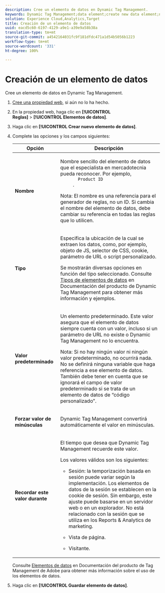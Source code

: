 ```yaml
---
description: Cree un elemento de datos en Dynamic Tag Management.
keywords: Dynamic Tag Management;data element;create new data element;name;type;default value;force lowercase value;remember this value for
solution: Experience Cloud,Analytics,Target
title: Creación de un elemento de datos
uuid: eacd5c60-6197-4129-a9e1-a39e9a58b38a
translation-type: tm+mt
source-git-commit: a4542164031fc9f181dfdc471a1d54b5056b1223
workflow-type: tm+mt
source-wordcount: '331'
ht-degree: 100%

---
```



# Creación de un elemento de datos

Cree un elemento de datos en Dynamic Tag Management.

1. [Cree una propiedad web](/help/implement/other/dtm/t-create-web-property.md), si aún no lo ha hecho.
1. En la propiedad web, haga clic en **[!UICONTROL Reglas]** > **[!UICONTROL Elementos de datos]**.
1. Haga clic en **[!UICONTROL Crear nuevo elemento de datos]**.
1. Complete las opciones y los campos siguientes:

   <table id="choicetable_681F7D5B86534FF0B6DB67E117B8E381"> 
    <thead class="chhead sthead"> 
      <th class="choptionhd"> Opción</th> 
      <th class="chdeschd"> Descripción</th> 
    </thead> 
    <tr class="chrow strow"> 
      <td class="choption"><strong>Nombre</strong></td> 
      <td class="chdesc stentry"> <p>Nombre sencillo del elemento de datos que el especialista en mercadotecnia pueda reconocer. Por ejemplo, 
        <code>
          Product ID
        </code>. </p> <p> <p>Nota: El nombre es una referencia para el generador de reglas, no un ID. Si cambia el nombre del elemento de datos, debe cambiar su referencia en todas las reglas que lo utilicen. </p> </p> </td> 
    </tr> 
    <tr class="chrow strow"> 
      <td class="choption"><strong>Tipo</strong></td> 
      <td class="chdesc stentry"> <p> Especifica la ubicación de la cual se extraen los datos, como, por ejemplo, objeto de JS, selector de CSS, cookie, parámetro de URL o script personalizado. </p> <p>Se mostrarán diversas opciones en función del tipo seleccionado. Consulte <a href="https://docs.adobe.com/content/help/es-ES/dtm/using/resources/data-elements.html">Tipos de elementos de datos</a> en Documentación del producto de Dynamic Tag Management para obtener más información y ejemplos. </p> </td> 
    </tr> 
    <tr class="chrow strow"> 
      <td class="choption"><strong>Valor predeterminado</strong></td> 
      <td class="chdesc stentry"> <p>Un elemento predeterminado. Este valor asegura que el elemento de datos siempre cuenta con un valor, incluso si un parámetro de URL no existe o Dynamic Tag Management no lo encuentra. </p> <p> <p>Nota: Si no hay ningún valor ni ningún valor predeterminado, no ocurrirá nada. No se definirá ninguna variable que haga referencia a ese elemento de datos. También debe tener en cuenta que se ignorará el campo de valor predeterminado si se trata de un elemento de datos de “código personalizado”. </p> </p> </td> 
    </tr> 
    <tr class="chrow strow"> 
      <td class="choption"><strong>Forzar valor de minúsculas</strong></td> 
      <td class="chdesc stentry"> <p>Dynamic Tag Management convertirá automáticamente el valor en minúsculas. </p> </td> 
    </tr> 
    <tr class="chrow strow"> 
      <td class="choption"><strong>Recordar este valor durante</strong></td> 
      <td class="chdesc stentry"> <p>El tiempo que desea que Dynamic Tag Management recuerde este valor. </p> <p> Los valores válidos son los siguientes: </p> 
      <ul id="ul_52F6CD8FC22942208F3F45492E914104"> 
        <li id="li_32E4366C5B2E46D788CD8478620FE3E0"> <p>Sesión: la temporización basada en sesión puede variar según la implementación. Los elementos de datos de la sesión se establecen en la cookie de sesión. Sin embargo, este ajuste puede basarse en un servidor web o en un explorador. No está relacionado con la sesión que se utiliza en los Reports &amp; Analytics de marketing. </p> </li> 
        <li id="li_8A944564BF7643E4B21F0EF2394B3FE8"> <p>Vista de página. </p> </li> 
        <li id="li_5C8A2F2392FD475AA89DDA7D5B5CF88B"> <p>Visitante. </p> </li> 
      </ul> </td> 
    </tr> 
   </table>

   Consulte [Elementos de datos](https://docs.adobe.com/content/help/es-ES/dtm/using/resources/data-elements.html) en Documentación del producto de Tag Management de Adobe para obtener más información sobre el uso de los elementos de datos.
1. Haga clic en **[!UICONTROL Guardar elemento de datos]**.
